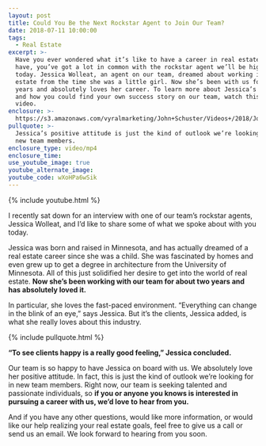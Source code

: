 ```yaml
---
layout: post
title: Could You Be the Next Rockstar Agent to Join Our Team?
date: 2018-07-11 10:00:00
tags:
  - Real Estate
excerpt: >-
  Have you ever wondered what it’s like to have a career in real estate? If you
  have, you’ve got a lot in common with the rockstar agent we’ll be highlighting
  today. Jessica Wolleat, an agent on our team, dreamed about working in real
  estate from the time she was a little girl. Now she’s been with us for two
  years and absolutely loves her career. To learn more about Jessica’s story,
  and how you could find your own success story on our team, watch this short
  video.
enclosure: >-
  https://s3.amazonaws.com/vyralmarketing/John+Schuster/Videos+/2018/John+Schuster+Group-+Interview+with+Jessica+Wolleat.mp4
pullquote: >-
  Jessica’s positive attitude is just the kind of outlook we’re looking for in
  new team members.
enclosure_type: video/mp4
enclosure_time:
use_youtube_image: true
youtube_alternate_image:
youtube_code: wXoHPa6wSik
---
```


{% include youtube.html %}

I recently sat down for an interview with one of our team’s rockstar agents, Jessica Wolleat, and I’d like to share some of what we spoke about with you today.&nbsp;

Jessica was born and raised in Minnesota, and has actually dreamed of a real estate career since she was a child. She was fascinated by homes and even grew up to get a degree in architecture from the University of Minnesota. All of this just solidified her desire to get into the world of real estate. **Now she’s been working with our team for about two years and has absolutely loved it. &nbsp; &nbsp;**

In particular, she loves the fast-paced environment. “Everything can change in the blink of an eye,” says Jessica. But it’s the clients, Jessica added, is what she really loves about this industry.&nbsp;

{% include pullquote.html %}

**“To see clients happy is a really good feeling,” Jessica concluded.**

Our team is so happy to have Jessica on board with us. We absolutely love her positive attitude. In fact, this is just the kind of outlook we’re looking for in new team members. Right now, our team is seeking talented and passionate individuals, so **if you or anyone you knows is interested in pursuing a career with us, we’d love to hear from you.**

And if you have any other questions, would like more information, or would like our help realizing your real estate goals, feel free to give us a call or send us an email. We look forward to hearing from you soon.